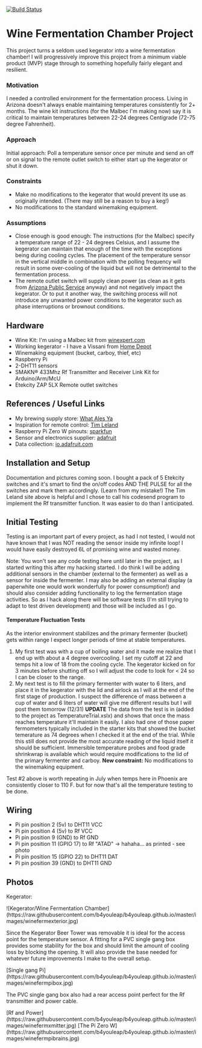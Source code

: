 [![Build Status](https://travis-ci.org/b4youleap/wineferm.svg?branch=master)](https://travis-ci.org/b4youleap/wineferm)
# Wine Fermentation Chamber Project
This project turns a seldom used kegerator into a wine fermentation chamber! I will progressively improve this project from a minimum viable product (MVP) stage through to something hopefully fairly elegant and resilient.

### Motivation
I needed a controlled environment for the fermentation process. Living in Arizona doesn't always enable maintaining temperatures consistently for 2+ months. The wine kit instructions (for the Malbec I'm making now) say it is critical to maintain temperatures between 22-24 degrees Centigrade (72-75 degree Fahrenheit).

### Approach
Initial approach: Poll a temperature sensor once per minute and send an off or on signal to the remote outlet switch to either start up the kegerator or shut it down.

### Constraints
* Make no modifications to the kegerator that would prevent its use as originally intended. (There may still be a reason to buy a keg!)
* No modifications to the standard winemaking equipment.

### Assumptions
* Close enough is good enough: The instructions (for the Malbec) specify a temperature range of 22 - 24 degrees Celsius, and I assume the kegerator can maintain that enough of the time with the exceptions being during cooling cycles. The placement of the temperature sensor in the vertical middle in combination with the polling frequency will result in some over-cooling of the liquid but will not be detrimental to the fermentation process.
* The remote outlet switch will supply clean power (as clean as it gets from [Arizona Public Service](https://www.aps.com/) anyway) and not negatively impact the kegerator. Or to put it another way, the switching process will not introduce any unwanted power conditions to the kegerator such as phase interruptions or brownout conditions.

## Hardware
* Wine Kit: I'm using a Malbec kit from [winexpert.com](https://winexpert.com)
* Working kegerator - I have a Vissani from [Home Depot](https://www.homedepot.com/catalog/pdfImages/89/894db3fc-a2a8-4a2d-a149-49658eb58ddd.pdf)
* Winemaking equipment (bucket, carboy, thief, etc)
* Raspberry Pi
* 2-DHT11 sensors
* SMAKN® 433Mhz Rf Transmitter and Receiver Link Kit for Arduino/Arm/McU
* Etekcity ZAP 5LX Remote outlet switches

## References / Useful Links
* My brewing supply store: [What Ales Ya](http://whatalesya.com)
* Inspiration for remote control: [Tim Leland](https://timleland.com/wireless-power-outlets/)
* Raspberry Pi Zero W pinouts: [sparkfun](https://cdn.sparkfun.com/assets/learn_tutorials/6/7/6/PiZero_1.pdf)
* Sensor and electronics supplier: [adafruit](https://www.adafruit.com/)
* Data collection: [io.adafruit.com](https://io.adafruit.com/)

## Installation and Setup
Documentation and pictures coming soon. I bought a pack of 5 Etekcity switches and it's smart to find the on/off codes AND THE PULSE for all the switches and mark them accordingly. (Learn from my mistake!) The Tim Leland site above is helpful and I chose to call his codesend program to implement the Rf transmitter function. It was easier to do than I anticipated.

## Initial Testing
Testing is an important part of every project, as had I not tested, I would not have known that I was NOT reading the sensor inside my infinite loop! I would have easily destroyed 6L of promising wine and wasted money. 

Note: You won't see any code testing here until later in the project, as I started writing this after my hacking started. I do think I will be adding additional sensors in the chamber (external to the fermenter) as well as a sensor for inside the fermenter. I may also be adding an external display (a paperwhite one would work wonderfully for power consumption!) and should also consider adding functionality to log the fermentation stage activities. So as I hack along there will be software tests (I'm still trying to adapt to test driven development) and those will be included as I go.

#### Temperature Fluctuation Tests
As the interior environment stabilizes and the primary fermenter (bucket) gets within range I expect longer periods of time at stable temperatures.
1. My first test was with a cup of boiling water and it made me realize that I end up with about a 4 degree overcooling. I set my cutoff at 22 and temps hit a low of 18 from the cooling cycle. The kegerator kicked on for 3 minutes before shutting off so I will adjust the code to look for < 24 so I can be closer to the range. 
2. My next test is to fill the primary fermenter with water to 6 liters, and place it in the kegerator with the lid and airlock as I will at the end of the first stage of production.  I suspect the difference of mass between a cup of water and 6 liters of water will give me different results but I will post them tomorrow (12/31) **UPDATE** The data from the test is in (added to the project as TemperatureTrial.xslx) and shows that once the mass reaches temperature it'll maintain it easily. I also had one of those paper fermometers typically included in the starter kits that showed the bucket temerature as 74 degrees when I checked it at the end of the trial. While this still does not provide the most accurate reading of the liquid itself it should be sufficient. Immersible temperature probes and food grade shrinkwrap is available which would require modifications to the lid of the primary fermenter and carboy. **New constraint:** No modifications to the winemaking equipment.

Test #2 above is worth repeating in July when temps here in Phoenix are consistently closer to 110 F. but for now that's all the temperature testing to be done.

## Wiring
* Pi pin position 2 (5v) to DHT11 VCC
* Pi pin position 4 (5v) to Rf VCC
* Pi pin position 9 (GND) to Rf GND
* Pi pin position 11 (GPIO 17) to Rf "ATAD" -> hahaha... as printed - see photo
* Pi pin position 15 (GPIO 22) to DHT11 DAT
* Pi pin position 39 (GND) to DHT11 GND

## Photos
<p>Kegerator:</p>
![Kegerator/Wine Fermentation Chamber](https://raw.githubusercontent.com/b4youleap/b4youleap.github.io/master/images/winefermexterior.jpg)
<p>Since the Kegerator Beer Tower was removable it is ideal for the access point for the temperature sensor. A fitting for a PVC single gang box provides some stability for the box and should limit the amount of cooling loss by blocking the opening. It will also provide the base needed for whatever future improvements I make to the overall setup.</p>
[Single gang Pi](https://raw.githubusercontent.com/b4youleap/b4youleap.github.io/master/images/winefermpibox.jpg)
<p>The PVC single gang box also had a rear access point perfect for the Rf transmitter and power cable.<p>
[Rf and Power](https://raw.githubusercontent.com/b4youleap/b4youleap.github.io/master/images/winefermxmitter.jpg)
[The Pi Zero W](https://raw.githubusercontent.com/b4youleap/b4youleap.github.io/master/images/winefermpibrains.jpg)